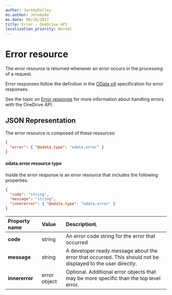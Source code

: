 ```yaml
---
author: JeremyKelley
ms.author: JeremyKe
ms.date: 09/10/2017
title: Error - OneDrive API
localization_priority: Normal
---
```

# Error resource

The error resource is returned whenever an error occurs in the processing
of a request.

Error responses follow the definition in the
[OData v4](http://docs.oasis-open.org/odata/odata-json-format/v4.0/os/odata-json-format-v4.0-os.html#_Toc372793091)
specification for error responses.

See the topic on [Error response](../concepts/errors.md) for more information about
handling errors with the OneDrive API.

## JSON Representation

The error resource is composed of these resources:

<!-- { "blockType": "resource", "@odata.type": "microsoft.graph.error" } -->
```json
{
  "error": { "@odata.type": "odata.error" }  
}
```

#### odata.error resource type

Inside the error response is an error resource that includes the following
properties:

<!-- { "blockType": "resource", "@odata.type": "odata.error", "optionalProperties": [ "target", "details", "innererror"] } -->
```json
{
  "code": "string",
  "message": "string",
  "innererror": { "@odata.type": "odata.error" }
}
```

| Property name  | Value                  | Description\                                                                                               |
|:---------------|:-----------------------|:-----------------------------------------------------------------------------------------------------------|
| **code**       | string                 | An error code string for the error that occurred                                                           |
| **message**    | string                 | A developer ready message about the error that occurred. This should not be displayed to the user directly.|
| **innererror** | error object           | Optional. Additional error objects that may be more specific than the top level error.                     |


<!-- {
  "type": "#page.annotation",
  "description": "OneDrive API error resource definition.",
  "keywords": "onedrive,api,error,resource",
  "section": "documentation",
  "suppressions": [
    "Warning: /resources/error.md:
      Multiple resources found in file, but we only support one per file. 'microsoft.graph.error,odata.error'. Skipping."
  ],
  "tocPath": "Resources/Error"
} -->
